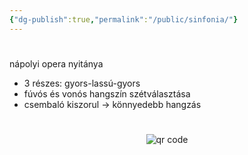 ```yaml
---
{"dg-publish":true,"permalink":"/public/sinfonia/"}
---
```


#

nápolyi opera nyitánya

- 3 részes: gyors-lassú-gyors
- fúvós és vonós hangszín szétválasztása
- csembaló kiszorul -> könnyedebb hangzás



#
<p style="text-align: center;"><img src="https://chart.googleapis.com/chart?cht=qr&chl=https://notes.andrasdenes.com/sinfonia&chs=180x180&choe=UTF-8&chld=L|2" alt="qr code"></p>

